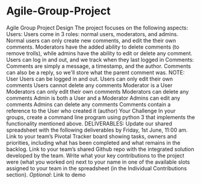# Agile-Group-Project
Agile Group Project  Design The project focuses on the following aspects:  
Users: Users come in 3 roles: normal users, moderators, and admins. Normal users can only create new comments, and edit the their own comments. 
Moderators have the added ability to delete comments (to remove trolls), while admins have the ability to edit or delete any comment. 
Users can log in and out, and we track when they last logged in Comments: Comments are simply a message, a timestamp, and the author. 
Comments can also be a reply, so we'll store what the parent comment was.  NOTE: User Users can be logged in and out. 
Users can only edit their own comments Users cannot delete any comments Moderator is a User Moderators can only edit their own comments 
Moderators can delete any comments Admin is both a User and a Moderator Admins can edit any comments Admins can delete any comments Comments contain a reference to the User who created it (author)    Your Challenge In your groups, create a command line program using python 3 that implements the functionality mentioned above.    DELIVERABLES: Update our shared spreadsheet with the following deliverables by Friday, 1st June, 11:00 am. Link to your team’s Pivotal Tracker board showing tasks, owners and priorities, including what has been completed and what remains in the backlog. Link to your team’s shared Github repo with the integrated solution developed by the team. Write what your key contributions to the project were (what you worked on) next to your name in one of the available slots assigned to your team in the spreadsheet (in the Individual Contributions section). *Optional*: Link to demo 

